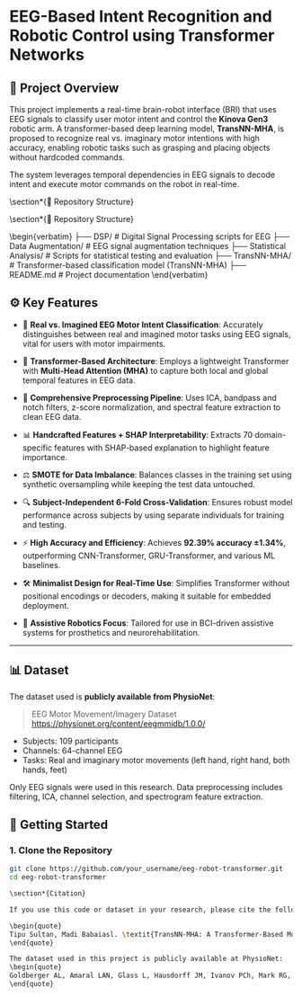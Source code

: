 # EEG-Based Intent Recognition and Robotic Control using Transformer Networks


## 🧠 Project Overview

This project implements a real-time brain-robot interface (BRI) that uses EEG signals to classify user motor intent and control the **Kinova Gen3** robotic arm. A transformer-based deep learning model, **TransNN-MHA**, is proposed to recognize real vs. imaginary motor intentions with high accuracy, enabling robotic tasks such as grasping and placing objects without hardcoded commands.

The system leverages temporal dependencies in EEG signals to decode intent and execute motor commands on the robot in real-time.

\section*{📁 Repository Structure}

\section*{📁 Repository Structure}

\begin{verbatim}
├── DSP/                   # Digital Signal Processing scripts for EEG
├── Data Augmentation/     # EEG signal augmentation techniques
├── Statistical Analysis/  # Scripts for statistical testing and evaluation
├── TransNN-MHA/           # Transformer-based classification model (TransNN-MHA)
├── README.md              # Project documentation
\end{verbatim}




## ⚙️ Key Features

- 🧠 **Real vs. Imagined EEG Motor Intent Classification**: Accurately distinguishes between real and imagined motor tasks using EEG signals, vital for users with motor impairments.

- 🔁 **Transformer-Based Architecture**: Employs a lightweight Transformer with **Multi-Head Attention (MHA)** to capture both local and global temporal features in EEG data.

- 🧹 **Comprehensive Preprocessing Pipeline**: Uses ICA, bandpass and notch filters, z-score normalization, and spectral feature extraction to clean EEG data.

- 📊 **Handcrafted Features + SHAP Interpretability**: Extracts 70 domain-specific features with SHAP-based explanation to highlight feature importance.

- ⚖️ **SMOTE for Data Imbalance**: Balances classes in the training set using synthetic oversampling while keeping the test data untouched.

- 🔍 **Subject-Independent 6-Fold Cross-Validation**: Ensures robust model performance across subjects by using separate individuals for training and testing.

- ⚡ **High Accuracy and Efficiency**: Achieves **92.39% accuracy ±1.34%**, outperforming CNN-Transformer, GRU-Transformer, and various ML baselines.

- 🛠️ **Minimalist Design for Real-Time Use**: Simplifies Transformer without positional encodings or decoders, making it suitable for embedded deployment.

- 🤖 **Assistive Robotics Focus**: Tailored for use in BCI-driven assistive systems for prosthetics and neurorehabilitation.

---

## 📊 Dataset

The dataset used is **publicly available from PhysioNet**:

> EEG Motor Movement/Imagery Dataset  
> https://physionet.org/content/eegmmidb/1.0.0/

- Subjects: 109 participants  
- Channels: 64-channel EEG  
- Tasks: Real and imaginary motor movements (left hand, right hand, both hands, feet)

Only EEG signals were used in this research. Data preprocessing includes filtering, ICA, channel selection, and spectrogram feature extraction.

## 🚀 Getting Started

### 1. Clone the Repository

```bash
git clone https://github.com/your_username/eeg-robot-transformer.git
cd eeg-robot-transformer

\section*{Citation}

If you use this code or dataset in your research, please cite the following paper:

\begin{quote}
Tipu Sultan, Madi Babaiasl. \textit{TransNN-MHA: A Transformer-Based Model to Distinguish Real and Imaginary Motor Intent for Assistive Robotics.} 2025. 
\end{quote}

The dataset used in this project is publicly available at PhysioNet:
\begin{quote}
Goldberger AL, Amaral LAN, Glass L, Hausdorff JM, Ivanov PCh, Mark RG, Mietus JE, Moody GB, Peng C-K, Stanley HE. PhysioBank, PhysioToolkit, and PhysioNet: Components of a New Research Resource for Complex Physiologic Signals. \textit{Circulation} 2000;101(23):e215--e220. \url{https://physionet.org/content/eegmmidb/1.0.0/}
\end{quote}

